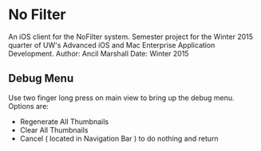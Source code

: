 # No Filter

An iOS client for the NoFilter system. Semester project for the Winter 2015 quarter of UW's
Advanced iOS and Mac Enterprise Application Development. 
Author: Ancil Marshall
Date: Winter 2015

## Debug Menu
Use two finger long press on main view to bring up the debug menu.
Options are:
  * Regenerate All Thumbnails
  * Clear All Thumbnails
  * Cancel ( located in Navigation Bar ) to do nothing and return
